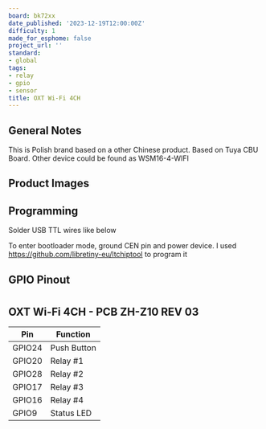 ```yaml
---
board: bk72xx
date_published: '2023-12-19T12:00:00Z'
difficulty: 1
made_for_esphome: false
project_url: ''
standard:
- global
tags:
- relay
- gpio
- sensor
title: OXT Wi-Fi 4CH
---
```


## General Notes

This is Polish brand based on a other Chinese product. Based on Tuya CBU Board.
Other device could be found as WSM16-4-WIFI

## Product Images

## Programming

Solder USB TTL wires like below

To enter bootloader mode, ground CEN pin and power device. I used https://github.com/libretiny-eu/ltchiptool to program it

## GPIO Pinout

#

## OXT Wi-Fi 4CH - PCB ZH-Z10 REV 03

| Pin    | Function        |
|--------|-----------------|
| GPIO24 | Push Button     |
| GPIO20 | Relay #1        |
| GPIO28 | Relay #2        |
| GPIO17 | Relay #3        |
| GPIO16 | Relay #4        |
| GPIO9  | Status LED |
